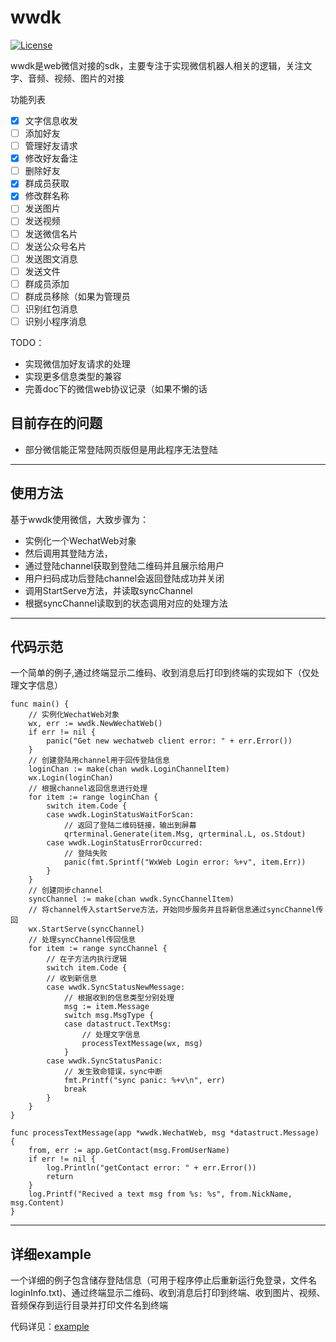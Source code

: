 # wwdk

[![License](https://img.shields.io/badge/License-MIT-blue.svg?style=flat)](LICENSE)

wwdk是web微信对接的sdk，主要专注于实现微信机器人相关的逻辑，关注文字、音频、视频、图片的对接

功能列表

- [x] 文字信息收发
- [ ] 添加好友
- [ ] 管理好友请求
- [x] 修改好友备注
- [ ] 删除好友
- [x] 群成员获取
- [x] 修改群名称
- [ ] 发送图片
- [ ] 发送视频
- [ ] 发送微信名片
- [ ] 发送公众号名片
- [ ] 发送图文消息
- [ ] 发送文件
- [ ] 群成员添加
- [ ] 群成员移除（如果为管理员
- [ ] 识别红包消息
- [ ] 识别小程序消息

TODO：

- 实现微信加好友请求的处理
- 实现更多信息类型的兼容
- 完善doc下的微信web协议记录（如果不懒的话

## 目前存在的问题

- 部分微信能正常登陆网页版但是用此程序无法登陆

---

## 使用方法

基于wwdk使用微信，大致步骤为：

- 实例化一个WechatWeb对象
- 然后调用其登陆方法，
- 通过登陆channel获取到登陆二维码并且展示给用户
- 用户扫码成功后登陆channel会返回登陆成功并关闭
- 调用StartServe方法，并读取syncChannel
- 根据syncChannel读取到的状态调用对应的处理方法

---

## 代码示范

一个简单的例子,通过终端显示二维码、收到消息后打印到终端的实现如下（仅处理文字信息）

``` golang
func main() {
    // 实例化WechatWeb对象
    wx, err := wwdk.NewWechatWeb()
    if err != nil {
        panic("Get new wechatweb client error: " + err.Error())
    }
    // 创建登陆用channel用于回传登陆信息
    loginChan := make(chan wwdk.LoginChannelItem)
    wx.Login(loginChan)
    // 根据channel返回信息进行处理
    for item := range loginChan {
        switch item.Code {
        case wwdk.LoginStatusWaitForScan:
            // 返回了登陆二维码链接，输出到屏幕
            qrterminal.Generate(item.Msg, qrterminal.L, os.Stdout)
        case wwdk.LoginStatusErrorOccurred:
            // 登陆失败
            panic(fmt.Sprintf("WxWeb Login error: %+v", item.Err))
        }
    }
    // 创建同步channel
    syncChannel := make(chan wwdk.SyncChannelItem)
    // 将channel传入startServe方法，开始同步服务并且将新信息通过syncChannel传回
    wx.StartServe(syncChannel)
    // 处理syncChannel传回信息
    for item := range syncChannel {
        // 在子方法内执行逻辑
        switch item.Code {
        // 收到新信息
        case wwdk.SyncStatusNewMessage:
            // 根据收到的信息类型分别处理
            msg := item.Message
            switch msg.MsgType {
            case datastruct.TextMsg:
                // 处理文字信息
                processTextMessage(wx, msg)
            }
        case wwdk.SyncStatusPanic:
            // 发生致命错误，sync中断
            fmt.Printf("sync panic: %+v\n", err)
            break
        }
    }
}

func processTextMessage(app *wwdk.WechatWeb, msg *datastruct.Message) {
    from, err := app.GetContact(msg.FromUserName)
    if err != nil {
        log.Println("getContact error: " + err.Error())
        return
    }
    log.Printf("Recived a text msg from %s: %s", from.NickName, msg.Content)
}
```

---

## 详细example

一个详细的例子包含储存登陆信息（可用于程序停止后重新运行免登录，文件名loginInfo.txt)、通过终端显示二维码、收到消息后打印到终端、收到图片、视频、音频保存到运行目录并打印文件名到终端

代码详见：[example](https://github.com/iKuiki/wwdk/blob/master/example/main.go)
